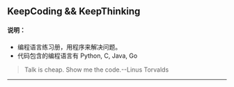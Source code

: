 ## KeepCoding && KeepThinking

#### 说明： ####

- 编程语言练习册，用程序来解决问题。
- 代码包含的编程语言有 Python, C, Java, Go

> Talk is cheap. Show me the code.--Linus Torvalds

----------

